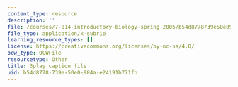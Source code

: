 ```yaml
---
content_type: resource
description: ''
file: /courses/7-014-introductory-biology-spring-2005/b54d8778739e50e0984ae24191b771fb_BhS5s1T1as8.vtt
file_type: application/x-subrip
learning_resource_types: []
license: https://creativecommons.org/licenses/by-nc-sa/4.0/
ocw_type: OCWFile
resourcetype: Other
title: 3play caption file
uid: b54d8778-739e-50e0-984a-e24191b771fb
---
```

